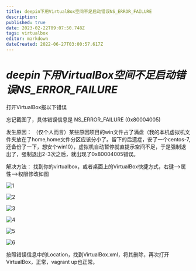 ```yaml
---
title: deepin下用VirtualBox空间不足启动错误NS_ERROR_FAILURE
description: 
published: true
date: 2023-02-22T09:07:50.748Z
tags: virtualbox
editor: markdown
dateCreated: 2022-06-27T03:00:57.617Z
---
```


# ***deepin下用VirtualBox空间不足启动错误NS_ERROR_FAILURE***

打开VirtualBox报以下错误

忘记截图了，具体错误信息是 NS_ERROR_FAILURE (0x80004005)

发生原因：
（仅个人而言）某些原因项目的win文件占了满盘（我的本机虚拟机文件夹放在了home,home文件分区应该分小了。留下的后遗症，安了一个centos-7,还备份了一下，想安个win10），虚拟机自动暂停就直提示空间不足，于是强制退出了，强制退出2-3次之后，就出现了0x80004005错误。

解决方法：
找到你的virtualbox，或者桌面上的VirtualBox快捷方式，右键–>属性–>权限修改如图

![1](https://storage.deepin.org/thread/202203221149488047_%E6%88%AA%E5%9B%BE_%E9%80%89%E6%8B%A9%E5%8C%BA%E5%9F%9F_20220322071309.png)

![2](https://storage.deepin.org/thread/202203221207132888_%E5%BD%95%E5%B1%8F_%E9%80%89%E6%8B%A9%E5%8C%BA%E5%9F%9F_20220322120616.gif)

![3](https://storage.deepin.org/thread/202203221208373015_%E6%88%AA%E5%9B%BE_%E9%80%89%E6%8B%A9%E5%8C%BA%E5%9F%9F_20220322071020.png)

![4](https://storage.deepin.org/thread/202203221208373015_%E6%88%AA%E5%9B%BE_%E9%80%89%E6%8B%A9%E5%8C%BA%E5%9F%9F_20220322071020.png)

![5](https://storage.deepin.org/thread/202203221208565541_%E6%88%AA%E5%9B%BE_%E9%80%89%E6%8B%A9%E5%8C%BA%E5%9F%9F_20220322071105.png)

![6](https://storage.deepin.org/thread/20220322120906408_%E6%88%AA%E5%9B%BE_%E9%80%89%E6%8B%A9%E5%8C%BA%E5%9F%9F_20220322071657.png)

按照错误信息中的Location，找到VirtualBox.xml，将其删除，再次打开VirtualBox，正常，vagrant up也正常。

